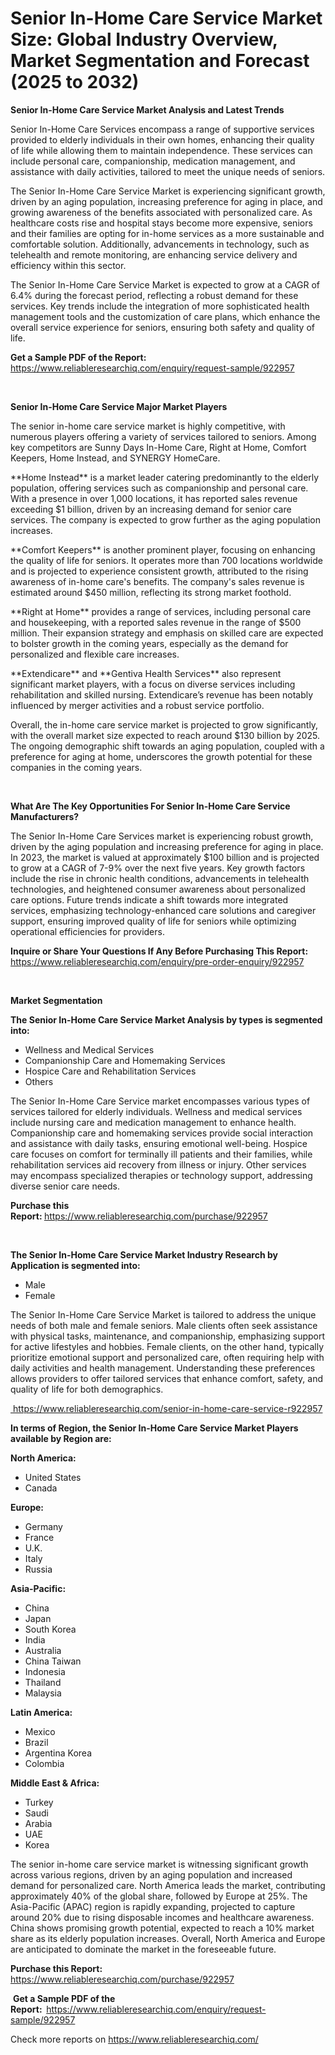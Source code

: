 <p><h1>Senior In-Home Care Service Market Size: Global Industry Overview, Market Segmentation and Forecast (2025 to 2032)</h1></p><p><strong>Senior In-Home Care Service Market Analysis and Latest Trends</strong></p>
<p><p>Senior In-Home Care Services encompass a range of supportive services provided to elderly individuals in their own homes, enhancing their quality of life while allowing them to maintain independence. These services can include personal care, companionship, medication management, and assistance with daily activities, tailored to meet the unique needs of seniors.</p><p>The Senior In-Home Care Service Market is experiencing significant growth, driven by an aging population, increasing preference for aging in place, and growing awareness of the benefits associated with personalized care. As healthcare costs rise and hospital stays become more expensive, seniors and their families are opting for in-home services as a more sustainable and comfortable solution. Additionally, advancements in technology, such as telehealth and remote monitoring, are enhancing service delivery and efficiency within this sector.</p><p>The Senior In-Home Care Service Market is expected to grow at a CAGR of 6.4% during the forecast period, reflecting a robust demand for these services. Key trends include the integration of more sophisticated health management tools and the customization of care plans, which enhance the overall service experience for seniors, ensuring both safety and quality of life.</p></p>
<p><strong>Get a Sample PDF of the Report:&nbsp;</strong> <a href="https://www.reliableresearchiq.com/enquiry/request-sample/922957?utm_campaign=2297&utm_medium=2&utm_source=Github&utm_content=ia&utm_term=11032025&utm_id=senior-in-home-care-service">https://www.reliableresearchiq.com/enquiry/request-sample/922957</a></p>
<p>&nbsp;</p>
<p><strong>Senior In-Home Care Service Major Market Players</strong></p>
<p><p>The senior in-home care service market is highly competitive, with numerous players offering a variety of services tailored to seniors. Among key competitors are Sunny Days In-Home Care, Right at Home, Comfort Keepers, Home Instead, and SYNERGY HomeCare.</p><p>**Home Instead** is a market leader catering predominantly to the elderly population, offering services such as companionship and personal care. With a presence in over 1,000 locations, it has reported sales revenue exceeding $1 billion, driven by an increasing demand for senior care services. The company is expected to grow further as the aging population increases.</p><p>**Comfort Keepers** is another prominent player, focusing on enhancing the quality of life for seniors. It operates more than 700 locations worldwide and is projected to experience consistent growth, attributed to the rising awareness of in-home care's benefits. The company's sales revenue is estimated around $450 million, reflecting its strong market foothold. </p><p>**Right at Home** provides a range of services, including personal care and housekeeping, with a reported sales revenue in the range of $500 million. Their expansion strategy and emphasis on skilled care are expected to bolster growth in the coming years, especially as the demand for personalized and flexible care increases.</p><p>**Extendicare** and **Gentiva Health Services** also represent significant market players, with a focus on diverse services including rehabilitation and skilled nursing. Extendicare’s revenue has been notably influenced by merger activities and a robust service portfolio.</p><p>Overall, the in-home care service market is projected to grow significantly, with the overall market size expected to reach around $130 billion by 2025. The ongoing demographic shift towards an aging population, coupled with a preference for aging at home, underscores the growth potential for these companies in the coming years.</p></p>
<p>&nbsp;</p>
<p><strong>What Are The Key Opportunities For Senior In-Home Care Service Manufacturers?</strong></p>
<p><p>The Senior In-Home Care Services market is experiencing robust growth, driven by the aging population and increasing preference for aging in place. In 2023, the market is valued at approximately $100 billion and is projected to grow at a CAGR of 7-9% over the next five years. Key growth factors include the rise in chronic health conditions, advancements in telehealth technologies, and heightened consumer awareness about personalized care options. Future trends indicate a shift towards more integrated services, emphasizing technology-enhanced care solutions and caregiver support, ensuring improved quality of life for seniors while optimizing operational efficiencies for providers.</p></p>
<p><strong>Inquire or Share Your Questions If Any Before Purchasing This Report:</strong> <a href="https://www.reliableresearchiq.com/enquiry/pre-order-enquiry/922957?utm_campaign=2297&utm_medium=2&utm_source=Github&utm_content=ia&utm_term=11032025&utm_id=senior-in-home-care-service">https://www.reliableresearchiq.com/enquiry/pre-order-enquiry/922957</a></p>
<p>&nbsp;</p>
<p><strong>Market Segmentation</strong></p>
<p><strong>The Senior In-Home Care Service Market Analysis by types is segmented into:</strong></p>
<p><ul><li>Wellness and Medical Services</li><li>Companionship Care and Homemaking Services</li><li>Hospice Care and Rehabilitation Services</li><li>Others</li></ul></p>
<p><p>The Senior In-Home Care Service market encompasses various types of services tailored for elderly individuals. Wellness and medical services include nursing care and medication management to enhance health. Companionship care and homemaking services provide social interaction and assistance with daily tasks, ensuring emotional well-being. Hospice care focuses on comfort for terminally ill patients and their families, while rehabilitation services aid recovery from illness or injury. Other services may encompass specialized therapies or technology support, addressing diverse senior care needs.</p></p>
<p><strong>Purchase this Report:&nbsp;</strong><a href="https://www.reliableresearchiq.com/purchase/922957?utm_campaign=2297&utm_medium=2&utm_source=Github&utm_content=ia&utm_term=11032025&utm_id=senior-in-home-care-service">https://www.reliableresearchiq.com/purchase/922957</a></p>
<p>&nbsp;</p>
<p><strong>The Senior In-Home Care Service Market Industry Research by Application is segmented into:</strong></p>
<p><ul><li>Male</li><li>Female</li></ul></p>
<p><p>The Senior In-Home Care Service Market is tailored to address the unique needs of both male and female seniors. Male clients often seek assistance with physical tasks, maintenance, and companionship, emphasizing support for active lifestyles and hobbies. Female clients, on the other hand, typically prioritize emotional support and personalized care, often requiring help with daily activities and health management. Understanding these preferences allows providers to offer tailored services that enhance comfort, safety, and quality of life for both demographics.</p></p>
<p><a href="https://www.reliableresearchiq.com/senior-in-home-care-service-r922957?utm_campaign=2297&utm_medium=2&utm_source=Github&utm_content=ia&utm_term=11032025&utm_id=senior-in-home-care-service">&nbsp;https://www.reliableresearchiq.com/senior-in-home-care-service-r922957</a></p>
<p><strong>In terms of Region, the Senior In-Home Care Service Market Players available by Region are:</strong></p>
<p>
    <p> <strong> North America: </strong>
        <ul>
            <li>United States</li>
            <li>Canada</li>
        </ul>
        </p> 
    <p> <strong> Europe: </strong>
        <ul>
            <li>Germany</li>
            <li>France</li>
            <li>U.K.</li>
            <li>Italy</li>
            <li>Russia</li>
        </ul>
        </p> 
    <p> <strong> Asia-Pacific: </strong>
        <ul>
            <li>China</li>
            <li>Japan</li>
            <li>South Korea</li>
            <li>India</li>
            <li>Australia</li>
            <li>China Taiwan</li>
            <li>Indonesia</li>
            <li>Thailand</li>
            <li>Malaysia</li>
        </ul>
        </p> 
    <p> <strong> Latin America: </strong>
        <ul>
            <li>Mexico</li>
            <li>Brazil</li>
            <li>Argentina Korea</li>
            <li>Colombia</li>
        </ul>
        </p> 
    <p> <strong> Middle East & Africa: </strong>
        <ul>
            <li>Turkey</li>
            <li>Saudi</li>
            <li>Arabia</li>
            <li>UAE</li>
            <li>Korea</li>
        </ul>
    </p>
    </p>
<p><p>The senior in-home care service market is witnessing significant growth across various regions, driven by an aging population and increased demand for personalized care. North America leads the market, contributing approximately 40% of the global share, followed by Europe at 25%. The Asia-Pacific (APAC) region is rapidly expanding, projected to capture around 20% due to rising disposable incomes and healthcare awareness. China shows promising growth potential, expected to reach a 10% market share as its elderly population increases. Overall, North America and Europe are anticipated to dominate the market in the foreseeable future.</p></p>
<p><strong>Purchase this Report: </strong><a href="https://www.reliableresearchiq.com/purchase/922957?utm_campaign=2297&utm_medium=2&utm_source=Github&utm_content=ia&utm_term=11032025&utm_id=senior-in-home-care-service">https://www.reliableresearchiq.com/purchase/922957</a></p>
<p>&nbsp;<strong>Get a Sample PDF of the Report:&nbsp;&nbsp;</strong><a href="https://www.reliableresearchiq.com/enquiry/request-sample/922957?utm_campaign=2297&utm_medium=2&utm_source=Github&utm_content=ia&utm_term=11032025&utm_id=senior-in-home-care-service">https://www.reliableresearchiq.com/enquiry/request-sample/922957</a></p>
<p><strong></strong></p>
<p>Check more reports on <a href="https://www.reliableresearchiq.com/?utm_campaign=2297&utm_medium=2&utm_source=Github&utm_content=ia&utm_term=11032025&utm_id=senior-in-home-care-service">https://www.reliableresearchiq.com/</a></p>